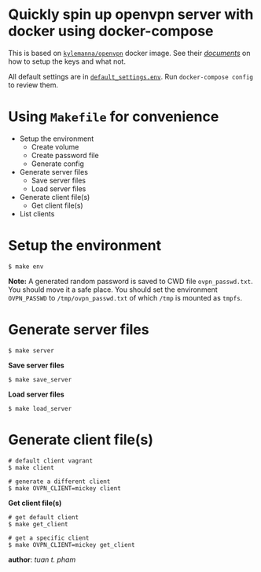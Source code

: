 Quickly spin up openvpn server with docker using docker-compose
===============================================================
This is based on [`kylemanna/openvpn`][0] docker image. See
their [*documents*][1] on how to setup the keys and what not.


All default settings are in [`default_settings.env`][2].
Run `docker-compose config` to review them.


Using `Makefile` for convenience
==============================
  * Setup the environment
    * Create volume
    * Create password file
    * Generate config
  * Generate server files
    * Save server files
    * Load server files
  * Generate client file(s)
    * Get client file(s)
  * List clients


Setup the environment
=====================
```
$ make env
```
**Note:** A generated random password is saved to CWD file `ovpn_passwd.txt`. You should
move it a safe place. You should set the environment `OVPN_PASSWD` to
`/tmp/ovpn_passwd.txt` of which `/tmp` is mounted as `tmpfs`.

Generate server files
=====================
```
$ make server
```
**Save server files**
```
$ make save_server
```
**Load server files**
```
$ make load_server
```

Generate client file(s)
=======================
```
# default client vagrant
$ make client

# generate a different client
$ make OVPN_CLIENT=mickey client
```
**Get client file(s)**
```
# get default client
$ make get_client

# get a specific client
$ make OVPN_CLIENT=mickey get_client
```

__author__: *tuan t. pham*


[0]: https://github.com/kylemanna/docker-openvpn
[1]: https://github.com/kylemanna/docker-openvpn/tree/master/docs
[2]: ./default_settings.env
